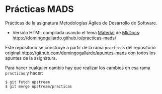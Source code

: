 # Prácticas MADS

Prácticas de la asignatura Metodologías Ágiles de Desarrollo de Software.

- Versión HTML compilada usando el tema
[Material](https://squidfunk.github.io/mkdocs-material/) de
[MkDocs](https://www.mkdocs.org): <https://domingogallardo.github.io/practicas-mads/>

Este repositorio se construye a partir de la rama `practicas` del
repositorio original <https://github.com/domingogallardo/apuntes-mads>
con todos los apuntes de la asignatura.

Para hacer cualquier cambio hay que realizar los cambios en esa rama
`practicas` y hacer:

```
$ git fetch upstream
$ git merge upstream/practicas
```
